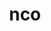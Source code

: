 ---
title: "nco"
layout: cache
categories: [package, v0.22.1]
meta: {"versions": ["5.1.9"], "compilers": ["cce@=15.0.1", "gcc@=10.3.0", "gcc@=11.4.0", "gcc@=9.4.0", "oneapi@=2024.0.0"], "oss": ["rhel8", "sle_hpc15", "ubuntu20.04", "ubuntu22.04"], "platforms": ["linux"], "targets": ["neoverse_v1", "neoverse_v2", "ppc64le", "x86_64_v3", "x86_64_v4", "zen4"], "stacks": ["e4s", "e4s-cray-rhel", "e4s-cray-sles", "e4s-neoverse-v2", "e4s-neoverse_v1", "e4s-oneapi", "e4s-power", "root"], "num_specs": 7, "num_specs_by_stack": {"e4s-cray-rhel": 1, "root": 7, "e4s-cray-sles": 1, "e4s-power": 1, "e4s-neoverse_v1": 1, "e4s-neoverse-v2": 1, "e4s": 1, "e4s-oneapi": 1}}
spec_details: [{"hash": "t3w5kbry4tiqiodgwj7u3rkwjgc7gy64", "compiler": "cce@=15.0.1", "versions": ["5.1.9"], "os": "rhel8", "platform": "linux", "target": "zen4", "variants": ["build_system=autotools", "~doc"], "stacks": ["e4s-cray-rhel", "root"], "size": "-", "tarball": "https://binaries.spack.io/v0.22.1/build_cache/linux-rhel8-zen4/cce-15.0.1/nco-5.1.9/linux-rhel8-zen4-cce-15.0.1-nco-5.1.9-t3w5kbry4tiqiodgwj7u3rkwjgc7gy64.spack"}, {"hash": "w2oqfrbk2onpgfhazmmp2aj26jcocnnm", "compiler": "gcc@=10.3.0", "versions": ["5.1.9"], "os": "sle_hpc15", "platform": "linux", "target": "x86_64_v4", "variants": ["build_system=autotools", "~doc"], "stacks": ["e4s-cray-sles", "root"], "size": "-", "tarball": "https://binaries.spack.io/v0.22.1/build_cache/linux-sle_hpc15-x86_64_v4/gcc-10.3.0/nco-5.1.9/linux-sle_hpc15-x86_64_v4-gcc-10.3.0-nco-5.1.9-w2oqfrbk2onpgfhazmmp2aj26jcocnnm.spack"}, {"hash": "4uvijskq4opscmim725rtha6sxdlxsng", "compiler": "gcc@=9.4.0", "versions": ["5.1.9"], "os": "ubuntu20.04", "platform": "linux", "target": "ppc64le", "variants": ["build_system=autotools", "~doc"], "stacks": ["e4s-power", "root"], "size": "-", "tarball": "https://binaries.spack.io/v0.22.1/build_cache/linux-ubuntu20.04-ppc64le/gcc-9.4.0/nco-5.1.9/linux-ubuntu20.04-ppc64le-gcc-9.4.0-nco-5.1.9-4uvijskq4opscmim725rtha6sxdlxsng.spack"}, {"hash": "pi3kjr3h4llowhlgx6aj3yb3dxc7oiqn", "compiler": "gcc@=11.4.0", "versions": ["5.1.9"], "os": "ubuntu22.04", "platform": "linux", "target": "neoverse_v1", "variants": ["build_system=autotools", "~doc"], "stacks": ["e4s-neoverse_v1", "root"], "size": "-", "tarball": "https://binaries.spack.io/v0.22.1/build_cache/linux-ubuntu22.04-neoverse_v1/gcc-11.4.0/nco-5.1.9/linux-ubuntu22.04-neoverse_v1-gcc-11.4.0-nco-5.1.9-pi3kjr3h4llowhlgx6aj3yb3dxc7oiqn.spack"}, {"hash": "i75mmnf4x2yqe3ttlwp3brw6gn4oszep", "compiler": "gcc@=11.4.0", "versions": ["5.1.9"], "os": "ubuntu22.04", "platform": "linux", "target": "neoverse_v2", "variants": ["build_system=autotools", "~doc"], "stacks": ["root", "e4s-neoverse-v2"], "size": "-", "tarball": "https://binaries.spack.io/v0.22.1/build_cache/linux-ubuntu22.04-neoverse_v2/gcc-11.4.0/nco-5.1.9/linux-ubuntu22.04-neoverse_v2-gcc-11.4.0-nco-5.1.9-i75mmnf4x2yqe3ttlwp3brw6gn4oszep.spack"}, {"hash": "hxw2sdg6spzbkstqmr2gzji3yam2rbgj", "compiler": "gcc@=11.4.0", "versions": ["5.1.9"], "os": "ubuntu22.04", "platform": "linux", "target": "x86_64_v3", "variants": ["build_system=autotools", "~doc"], "stacks": ["e4s", "root"], "size": "-", "tarball": "https://binaries.spack.io/v0.22.1/build_cache/linux-ubuntu22.04-x86_64_v3/gcc-11.4.0/nco-5.1.9/linux-ubuntu22.04-x86_64_v3-gcc-11.4.0-nco-5.1.9-hxw2sdg6spzbkstqmr2gzji3yam2rbgj.spack"}, {"hash": "mgzgguqcwelsntpgelrbtpst6vos22iy", "compiler": "oneapi@=2024.0.0", "versions": ["5.1.9"], "os": "ubuntu22.04", "platform": "linux", "target": "x86_64_v3", "variants": ["build_system=autotools", "~doc"], "stacks": ["root", "e4s-oneapi"], "size": "-", "tarball": "https://binaries.spack.io/v0.22.1/build_cache/linux-ubuntu22.04-x86_64_v3/oneapi-2024.0.0/nco-5.1.9/linux-ubuntu22.04-x86_64_v3-oneapi-2024.0.0-nco-5.1.9-mgzgguqcwelsntpgelrbtpst6vos22iy.spack"}]
---